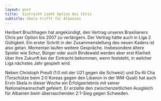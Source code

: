 ```yaml
---
layout: post
title:  Eintracht zieht Option bei Chris
subtitle: Skela trifft für Albanien
---
```


Heribert Bruchhagen hat angekündigt, den Vertrag unseres Brasilianers Chris per Option bis 2007 zu verlängern. Der Vertrag hätte auch in Liga 2 Gültigkeit. Ein erster Schritt in der Zusammenstellung des neuen Kaders ist also getan. Momentan laufen weitere Gespräche. Insbesondere ältere Spieler wie Schur, Bürger oder auch Bindewald werden aber erst Klarheit über ihre Zukunft bei der Eintracht bekommen, wenn feststeht, in welcher Liga nächstes Jahr gespielt wird.

Neben Christoph Preuß (1:0 mit der U21 gegen die Schweiz) und Du-Ri Cha (Torschütze beim 2:0 Koreas gegen den Libanon in der WM-Quali) hat auch Ervin Skela in dieser Woche ein Erfolgserlebnis mit seiner Nationalmannschaft gefeiert. Er erzielte den zwischenzeitlichen Ausgleich für Albanien beim überraschenden 2:1-Sieg gegen Schweden.
